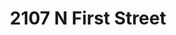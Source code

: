 ---
title: 2107 N First Street
address: 2107 N First St, San Jose, CA 95131
developer: Stanley Group
municipality: San Jose
units: 101
phase: Under Review
permits:
    H24-026:
        status: Under Review
        initial_date: 2024-05-24
        final_date: None
        apn: [10105004]
        address: 2107 N First St, San Jose, CA 95131
        description: Development Permit to allow demolition of 103,197-square-foot commercial building and the removal of 132 trees for the construction of 101 residential units in nine buildings on an approximately 3.86-gross acre site.
        names: Russel Stanley w/ Valley Office Partners, LLC; Bryan Wenter w/ BAYSHORE PLAZA LLC;
geometry: ['37.37454845882744', '-121.92013381367404']
published: True
---